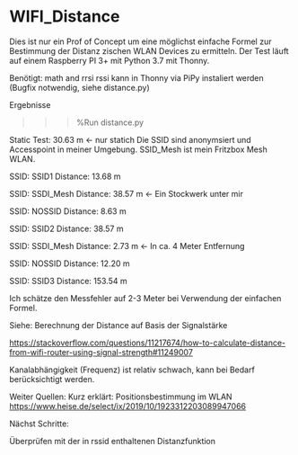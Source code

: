 # WIFI_Distance

Dies ist nur ein Prof of Concept um eine möglichst einfache Formel zur Bestimmung der Distanz 
zischen WLAN Devices zu ermitteln. 
Der Test läuft auf einem Raspberry PI 3+ mit Python 3.7 mit Thonny. 


Benötigt:  math and rrsi 
rssi kann in Thonny via PiPy instaliert werden (Bugfix notwendig, siehe distance.py) 

Ergebnisse  

>>> %Run distance.py

Static Test: 30.63 m <- nur statich 
Die SSID sind anonymsiert und Accesspoint in meiner Umgebung. 
SSID_Mesh ist mein Fritzbox Mesh WLAN. 

SSID:  SSID1  Distance: 13.68 m

SSID:  SSDI_Mesh  Distance: 38.57 m <- Ein Stockwerk unter mir 

SSID:  NOSSID   Distance: 8.63 m

SSID:  SSID2  Distance: 38.57 m

SSID:  SSDI_Mesh  Distance: 2.73 m <- In ca. 4 Meter Entfernung 

SSID:  NOSSID  Distance: 12.20 m 

SSID:  SSID3  Distance: 153.54 m

Ich schätze den Messfehler auf 2-3 Meter bei Verwendung der einfachen Formel. 

Siehe: 
Berechnung der Distance auf Basis der Signalstärke

https://stackoverflow.com/questions/11217674/how-to-calculate-distance-from-wifi-router-using-signal-strength#11249007

Kanalabhängigkeit (Frequenz) ist relativ schwach, kann bei Bedarf berücksichtigt werden. 

Weiter Quellen: 
Kurz erklärt: Positionsbestimmung im WLAN
https://www.heise.de/select/ix/2019/10/1923312203089947066

Nächst Schritte:

Überprüfen mit der in rssid enthaltenen Distanzfunktion



